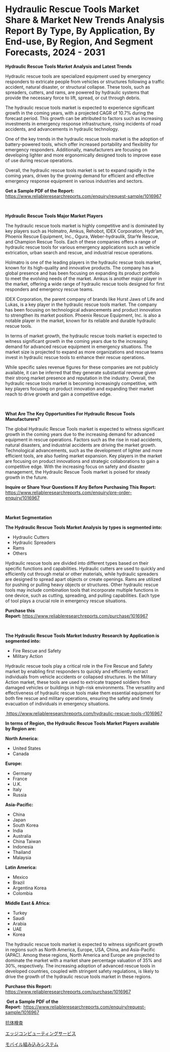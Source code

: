<p><h1>Hydraulic Rescue Tools Market Share & Market New Trends Analysis Report By Type, By Application, By End-use, By Region, And Segment Forecasts, 2024 - 2031</h1></p><p><strong>Hydraulic Rescue Tools Market Analysis and Latest Trends</strong></p>
<p><p>Hydraulic rescue tools are specialized equipment used by emergency responders to extricate people from vehicles or structures following a traffic accident, natural disaster, or structural collapse. These tools, such as spreaders, cutters, and rams, are powered by hydraulic systems that provide the necessary force to lift, spread, or cut through debris.</p><p>The hydraulic rescue tools market is expected to experience significant growth in the coming years, with a projected CAGR of 10.7% during the forecast period. This growth can be attributed to factors such as increasing investments in emergency response infrastructure, rising incidents of road accidents, and advancements in hydraulic technology.</p><p>One of the key trends in the hydraulic rescue tools market is the adoption of battery-powered tools, which offer increased portability and flexibility for emergency responders. Additionally, manufacturers are focusing on developing lighter and more ergonomically designed tools to improve ease of use during rescue operations.</p><p>Overall, the hydraulic rescue tools market is set to expand rapidly in the coming years, driven by the growing demand for efficient and effective emergency response equipment in various industries and sectors.</p></p>
<p><strong>Get a Sample PDF of the Report:&nbsp;</strong> <a href="https://www.reliableresearchreports.com/enquiry/request-sample/1016967">https://www.reliableresearchreports.com/enquiry/request-sample/1016967</a></p>
<p>&nbsp;</p>
<p><strong>Hydraulic Rescue Tools Major Market Players</strong></p>
<p><p>The hydraulic rescue tools market is highly competitive and is dominated by key players such as Holmatro, Amkus, Rehobot, IDEX Corporation, Hydr’am, Phoenix Rescue Equipment, Inc., Ogura, Weber-hydraulik, StarYe Rescue, and Champion Rescue Tools. Each of these companies offers a range of hydraulic rescue tools for various emergency applications such as vehicle extrication, urban search and rescue, and industrial rescue operations.</p><p>Holmatro is one of the leading players in the hydraulic rescue tools market, known for its high-quality and innovative products. The company has a global presence and has been focusing on expanding its product portfolio to meet the evolving needs of the market. Amkus is another major player in the market, offering a wide range of hydraulic rescue tools designed for first responders and emergency rescue teams.</p><p>IDEX Corporation, the parent company of brands like Hurst Jaws of Life and Lukas, is a key player in the hydraulic rescue tools market. The company has been focusing on technological advancements and product innovation to strengthen its market position. Phoenix Rescue Equipment, Inc. is also a notable player in the market, known for its reliable and durable hydraulic rescue tools.</p><p>In terms of market growth, the hydraulic rescue tools market is expected to witness significant growth in the coming years due to the increasing demand for advanced rescue equipment in emergency situations. The market size is projected to expand as more organizations and rescue teams invest in hydraulic rescue tools to enhance their rescue operations.</p><p>While specific sales revenue figures for these companies are not publicly available, it can be inferred that they generate substantial revenue given their strong market presence and reputation in the industry. Overall, the hydraulic rescue tools market is becoming increasingly competitive, with key players focusing on product innovation and expanding their market reach to drive growth and gain a competitive edge.</p></p>
<p>&nbsp;</p>
<p><strong>What Are The Key Opportunities For Hydraulic Rescue Tools Manufacturers?</strong></p>
<p><p>The global Hydraulic Rescue Tools market is expected to witness significant growth in the coming years due to the increasing demand for advanced equipment in rescue operations. Factors such as the rise in road accidents, natural disasters, and industrial accidents are driving the market growth. Technological advancements, such as the development of lighter and more efficient tools, are also fueling market expansion. Key players in the market are focusing on product innovations and strategic collaborations to gain a competitive edge. With the increasing focus on safety and disaster management, the Hydraulic Rescue Tools market is poised for steady growth in the future.</p></p>
<p><strong>Inquire or Share Your Questions If Any Before Purchasing This Report:</strong> <a href="https://www.reliableresearchreports.com/enquiry/pre-order-enquiry/1016967">https://www.reliableresearchreports.com/enquiry/pre-order-enquiry/1016967</a></p>
<p>&nbsp;</p>
<p><strong>Market Segmentation</strong></p>
<p><strong>The Hydraulic Rescue Tools Market Analysis by types is segmented into:</strong></p>
<p><ul><li>Hydraulic Cutters</li><li>Hydraulic Spreaders</li><li>Rams</li><li>Others</li></ul></p>
<p><p>Hydraulic rescue tools are divided into different types based on their specific functions and capabilities. Hydraulic cutters are used to quickly and efficiently cut through metal or other materials, while hydraulic spreaders are designed to spread apart objects or create openings. Rams are utilized for pushing or pulling heavy objects or structures. Other hydraulic rescue tools may include combination tools that incorporate multiple functions in one device, such as cutting, spreading, and pulling capabilities. Each type of tool plays a crucial role in emergency rescue situations.</p></p>
<p><strong>Purchase this Report:&nbsp;</strong><a href="https://www.reliableresearchreports.com/purchase/1016967">https://www.reliableresearchreports.com/purchase/1016967</a></p>
<p>&nbsp;</p>
<p><strong>The Hydraulic Rescue Tools Market Industry Research by Application is segmented into:</strong></p>
<p><ul><li>Fire Rescue and Safety</li><li>Military Action</li></ul></p>
<p><p>Hydraulic rescue tools play a critical role in the Fire Rescue and Safety market by enabling first responders to quickly and efficiently extract individuals from vehicle accidents or collapsed structures. In the Military Action market, these tools are used to extricate trapped soldiers from damaged vehicles or buildings in high-risk environments. The versatility and effectiveness of hydraulic rescue tools make them essential equipment for both fire rescue and military operations, ensuring the safety and timely evacuation of individuals in emergency situations.</p></p>
<p><a href="https://www.reliableresearchreports.com/hydraulic-rescue-tools-r1016967">&nbsp;https://www.reliableresearchreports.com/hydraulic-rescue-tools-r1016967</a></p>
<p><strong>In terms of Region, the Hydraulic Rescue Tools Market Players available by Region are:</strong></p>
<p>
    <p> <strong> North America: </strong>
        <ul>
            <li>United States</li>
            <li>Canada</li>
        </ul>
        </p> 
    <p> <strong> Europe: </strong>
        <ul>
            <li>Germany</li>
            <li>France</li>
            <li>U.K.</li>
            <li>Italy</li>
            <li>Russia</li>
        </ul>
        </p> 
    <p> <strong> Asia-Pacific: </strong>
        <ul>
            <li>China</li>
            <li>Japan</li>
            <li>South Korea</li>
            <li>India</li>
            <li>Australia</li>
            <li>China Taiwan</li>
            <li>Indonesia</li>
            <li>Thailand</li>
            <li>Malaysia</li>
        </ul>
        </p> 
    <p> <strong> Latin America: </strong>
        <ul>
            <li>Mexico</li>
            <li>Brazil</li>
            <li>Argentina Korea</li>
            <li>Colombia</li>
        </ul>
        </p> 
    <p> <strong> Middle East & Africa: </strong>
        <ul>
            <li>Turkey</li>
            <li>Saudi</li>
            <li>Arabia</li>
            <li>UAE</li>
            <li>Korea</li>
        </ul>
    </p>
    </p>
<p><p>The hydraulic rescue tools market is expected to witness significant growth in regions such as North America, Europe, USA, China, and Asia-Pacific (APAC). Among these regions, North America and Europe are projected to dominate the market with a market share percentage valuation of 35% and 30%, respectively. The increasing adoption of advanced rescue tools in developed countries, coupled with stringent safety regulations, is likely to drive the growth of the hydraulic rescue tools market in these regions.</p></p>
<p><strong>Purchase this Report: </strong><a href="https://www.reliableresearchreports.com/purchase/1016967">https://www.reliableresearchreports.com/purchase/1016967</a></p>
<p>&nbsp;<strong>Get a Sample PDF of the Report:&nbsp;&nbsp;</strong><a href="https://www.reliableresearchreports.com/enquiry/request-sample/1016967">https://www.reliableresearchreports.com/enquiry/request-sample/1016967</a></p>
<p><strong></strong></p>
<p><p><a href="https://medium.com/@bulahhamill28/%E6%8A%97%E4%BD%93%E6%A4%9C%E6%9F%BB%E5%B8%82%E5%A0%B4%E3%81%AE%E5%B1%95%E6%9C%9B-%E6%A5%AD%E7%95%8C%E6%A6%82%E8%A6%81%E3%81%A8%E4%BA%88%E6%B8%AC-2024%E5%B9%B4-2031%E5%B9%B4-c17062faafd2">抗体検査</a></p><p><a href="https://medium.com/@jackparker654/%E3%82%A8%E3%83%83%E3%82%B8%E3%82%B3%E3%83%B3%E3%83%94%E3%83%A5%E3%83%BC%E3%83%86%E3%82%A3%E3%83%B3%E3%82%B0%E3%82%B5%E3%83%BC%E3%83%93%E3%82%B9%E5%B8%82%E5%A0%B4%E3%81%AE%E5%88%86%E6%9E%90%E3%81%A82024%E5%B9%B4%E3%81%8B%E3%82%892031%E5%B9%B4%E3%81%BE%E3%81%A7%E3%81%AE%E4%BA%88%E6%B8%AC%E3%81%95%E3%82%8C%E3%82%8B%E8%A6%8F%E6%A8%A1-e7928724680d">エッジコンピューティングサービス</a></p><p><a href="https://medium.com/@amiles.fermin/%E3%83%A2%E3%83%90%E3%82%A4%E3%83%AB%E7%B5%84%E3%81%BF%E8%BE%BC%E3%81%BF%E3%82%B7%E3%82%B9%E3%83%86%E3%83%A0%E5%B8%82%E5%A0%B4-%E5%B8%82%E5%A0%B4%E3%82%B7%E3%82%A7%E3%82%A2-%E5%B8%82%E5%A0%B4%E3%83%88%E3%83%AC%E3%83%B3%E3%83%89-%E5%B0%86%E6%9D%A5%E3%81%AE%E6%88%90%E9%95%B7%E3%82%92%E6%8E%A2%E3%82%8B-c45ee9c45fe4">モバイル組み込みシステム</a></p></p>